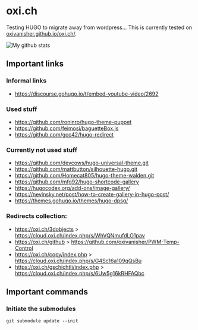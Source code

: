 # oxi.ch

Testing HUGO to migrate away from wordpress... This is currently tested on [oxivanisher.github.io/oxi.ch/](https://oxivanisher.github.io/oxi.ch/).

![My github stats](https://github-readme-stats.vercel.app/api?username=oxivanisher&show_icons=true)

## Important links
### Informal links
* https://discourse.gohugo.io/t/embed-youtube-video/2692
### Used stuff
* https://github.com/roninro/hugo-theme-puppet
* https://github.com/feimosi/baguetteBox.js
* https://github.com/gcc42/hugo-redirect

### Currently not used stuff
* https://github.com/devcows/hugo-universal-theme.git
* https://github.com/mattbutton/silhouette-hugo.git
* https://github.com/Homecat805/hugo-theme-walden.git
* https://github.com/mfg92/hugo-shortcode-gallery
* https://hugocodex.org/add-ons/image-gallery/
* https://nevinsky.net/post/how-to-create-gallery-in-hugo-post/
* https://themes.gohugo.io/themes/hugo-dpsg/

### Redirects collection:
* https://oxi.ch/3dobjects > https://cloud.oxi.ch/index.php/s/WhVQNmufdLO1pav
* https://oxi.ch/github > https://github.com/oxivanisher/PWM-Temp-Control
* https://oxi.ch/copy/index.php > https://cloud.oxi.ch/index.php/s/G4Sc16a109qQsBu
* https://oxi.ch/gschichtli/index.php > https://cloud.oxi.ch/index.php/s/6Uw5g16kRHFAQbc

## Important commands
### Initiate the submodules
```plaintext
git submodule update --init
```
